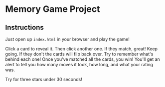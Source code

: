 # Memory Game Project

## Instructions

Just open up `index.html` in your browser and play the game!

Click a card to reveal it. Then click another one. If they match, great! Keep going.
If they don't the cards will flip back over. Try to remember what's behind each one!
Once you've matched all the cards, you win! You'll get an alert to tell you how many moves it took,
how long, and what your rating was.

Try for three stars under 30 seconds!

